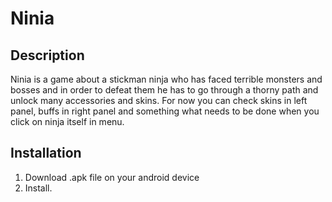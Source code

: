 # Ninia

## Description
Ninia is a game about a stickman ninja who has faced terrible monsters and bosses and in order to defeat them he has to go through a thorny path and unlock many accessories and skins. For now you can check skins in left panel, buffs in right panel and something what needs to be done when you click on ninja itself in menu.


## Installation
1. Download .apk file on your android device 
2. Install.
